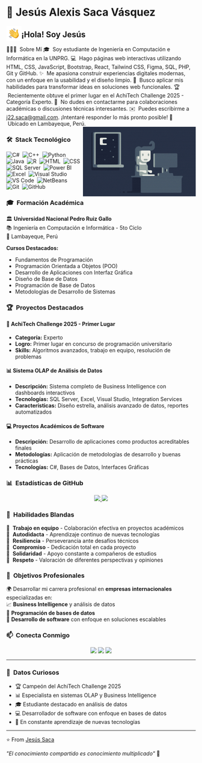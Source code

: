 # 💫 Jesús Alexis Saca Vásquez

<img alt="Coding" src="https://raw.githubusercontent.com/AVS1508/AVS1508/master/assets/Hand%20Wave.gif" width='40' align="left"/><h2>¡Hola! Soy Jesús</h2>
👨🏻‍💻  Sobre Mí
🎓  Soy estudiante de Ingeniería en Computación e Informática en la UNPRG.
💻  Hago páginas web interactivas utilizando HTML, CSS, JavaScript, Bootstrap, React, Tailwind CSS, Figma, SQL, PHP, Git y GitHub.
✨  Me apasiona construir experiencias digitales modernas, con un enfoque en la usabilidad y el diseño limpio.
🚀  Busco aplicar mis habilidades para transformar ideas en soluciones web funcionales.
🏆  Recientemente obtuve el primer lugar en el AchiTech Challenge 2025 - Categoría Experto.
💬  No dudes en contactarme para colaboraciones académicas o discusiones técnicas interesantes.
✉️  Puedes escribirme a j22.saca@gmail.com. ¡Intentaré responder lo más pronto posible!
📍  Ubicado en Lambayeque, Perú.
<img alt="Night Coding" src="https://raw.githubusercontent.com/AVS1508/AVS1508/master/assets/Night-Coding.gif" align="right"/>

### 🛠 &nbsp;Stack Tecnológico

![C#](https://img.shields.io/badge/-C%23-05122A?style=flat&logo=c-sharp&logoColor=239120)&nbsp;
![C++](https://img.shields.io/badge/-C++-05122A?style=flat&logo=C%2B%2B&logoColor=00599C)&nbsp;
![Python](https://img.shields.io/badge/-Python-05122A?style=flat&logo=python)&nbsp;
![Java](https://img.shields.io/badge/-Java-05122A?style=flat&logo=Java&logoColor=FFA518)&nbsp;
![R](https://img.shields.io/badge/-R-05122A?style=flat&logo=R&logoColor=276DC3)&nbsp;
![HTML](https://img.shields.io/badge/-HTML-05122A?style=flat&logo=HTML5)&nbsp;
![CSS](https://img.shields.io/badge/-CSS-05122A?style=flat&logo=CSS3&logoColor=1572B6)&nbsp;
![SQL Server](https://img.shields.io/badge/-SQL%20Server-05122A?style=flat&logo=microsoft-sql-server&logoColor=CC2927)&nbsp;
![Power BI](https://img.shields.io/badge/-Power%20BI-05122A?style=flat&logo=power-bi&logoColor=F2C811)&nbsp;
![Excel](https://img.shields.io/badge/-Excel-05122A?style=flat&logo=microsoft-excel&logoColor=217346)&nbsp;
![Visual Studio](https://img.shields.io/badge/-Visual%20Studio-05122A?style=flat&logo=visual-studio&logoColor=5C2D91)&nbsp;
![VS Code](https://img.shields.io/badge/-VS%20Code-05122A?style=flat&logo=visual-studio-code&logoColor=007ACC)&nbsp;
![NetBeans](https://img.shields.io/badge/-NetBeans-05122A?style=flat&logo=apache-netbeans-ide&logoColor=1B6AC6)&nbsp;
![Git](https://img.shields.io/badge/-Git-05122A?style=flat&logo=git)&nbsp;
![GitHub](https://img.shields.io/badge/-GitHub-05122A?style=flat&logo=github)&nbsp;

### 🎓 &nbsp;Formación Académica

🏛️ **Universidad Nacional Pedro Ruiz Gallo**\
📚 Ingeniería en Computación e Informática - 5to Ciclo\
📍 Lambayeque, Perú

**Cursos Destacados:**
- Fundamentos de Programación
- Programación Orientada a Objetos (POO)
- Desarrollo de Aplicaciones con Interfaz Gráfica
- Diseño de Base de Datos
- Programación de Base de Datos
- Metodologías de Desarrollo de Sistemas

### 🏆 &nbsp;Proyectos Destacados

#### 🥇 **AchiTech Challenge 2025 - Primer Lugar**
- **Categoría:** Experto
- **Logro:** Primer lugar en concurso de programación universitario
- **Skills:** Algoritmos avanzados, trabajo en equipo, resolución de problemas

#### 📊 **Sistema OLAP de Análisis de Datos**
- **Descripción:** Sistema completo de Business Intelligence con dashboards interactivos
- **Tecnologías:** SQL Server, Excel, Visual Studio, Integration Services
- **Características:** Diseño estrella, análisis avanzado de datos, reportes automatizados

#### 💻 **Proyectos Académicos de Software**
- **Descripción:** Desarrollo de aplicaciones como productos acreditables finales
- **Metodologías:** Aplicación de metodologías de desarrollo y buenas prácticas
- **Tecnologías:** C#, Bases de Datos, Interfaces Gráficas

### 📊 &nbsp;Estadísticas de GitHub

<p align="center">
<a href="https://github.com/tu-usuario-github">
  <img height="180em" src="https://github-readme-stats-eight-theta.vercel.app/api?username=tu-usuario-github&show_icons=true&theme=algolia&include_all_commits=true&count_private=true"/>
  <img height="180em" src="https://github-readme-stats-eight-theta.vercel.app/api/top-langs/?username=tu-usuario-github&layout=compact&langs_count=8&theme=algolia"/>
</a>
</p>

### 💪 &nbsp;Habilidades Blandas

🤝 &nbsp;**Trabajo en equipo** - Colaboración efectiva en proyectos académicos\
🧠 &nbsp;**Autodidacta** - Aprendizaje continuo de nuevas tecnologías\
💪 &nbsp;**Resiliencia** - Perseverancia ante desafíos técnicos\
🎯 &nbsp;**Compromiso** - Dedicación total en cada proyecto\
🤲 &nbsp;**Solidaridad** - Apoyo constante a compañeros de estudios\
🙏 &nbsp;**Respeto** - Valoración de diferentes perspectivas y opiniones

### 🎯 &nbsp;Objetivos Profesionales

🌍 Desarrollar mi carrera profesional en **empresas internacionales** especializadas en:\
📈 **Business Intelligence** y análisis de datos\
💾 **Programación de bases de datos**\
🚀 **Desarrollo de software** con enfoque en soluciones escalables

### 📫 &nbsp;Conecta Conmigo

<p align="center">
<a href="mailto:j22.saca@gmail.com"><img src="https://img.shields.io/badge/-j22.saca@gmail.com-D14836?style=flat&logo=Gmail&logoColor=white"/></a>
<a href="https://linkedin.com/in/tu-linkedin"><img src="https://img.shields.io/badge/-Jesús%20Saca-0077B5?style=flat&logo=Linkedin&logoColor=white"/></a>
<a href="https://github.com/tu-usuario-github"><img src="https://img.shields.io/badge/-GitHub-181717?style=flat&logo=github"/></a>
</p>

---

### 🌟 &nbsp;Datos Curiosos

- 🏆 Campeón del AchiTech Challenge 2025
- 📊 Especialista en sistemas OLAP y Business Intelligence  
- 🎓 Estudiante destacado en análisis de datos
- 💻 Desarrollador de software con enfoque en bases de datos
- 🌱 En constante aprendizaje de nuevas tecnologías

---

⭐️ From [Jesús Saca](https://github.com/tu-usuario-github)

*"El conocimiento compartido es conocimiento multiplicado"* 💫
